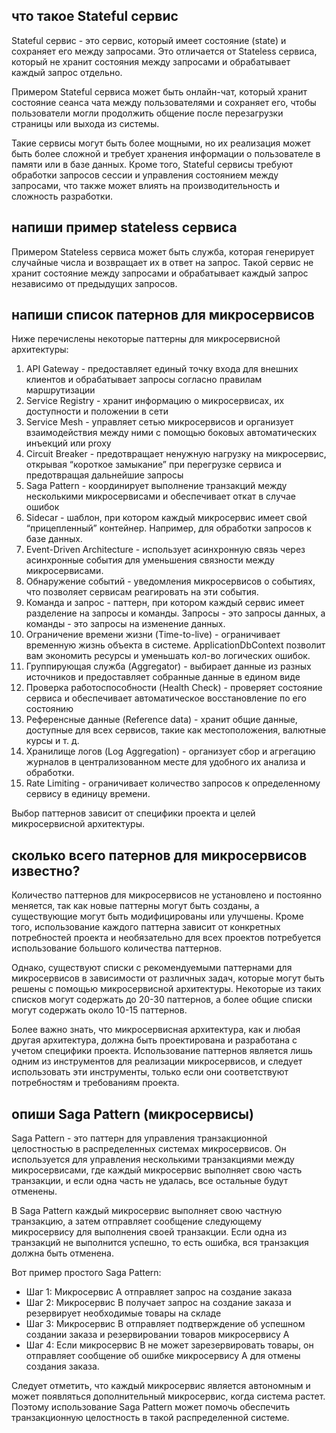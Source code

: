 ## что такое Stateful сервис

Stateful сервис - это сервис, который имеет состояние (state) и сохраняет его между запросами. Это отличается от Stateless сервиса, который не хранит состояния между запросами и обрабатывает каждый запрос отдельно.

Примером Stateful сервиса может быть онлайн-чат, который хранит состояние сеанса чата между пользователями и сохраняет его, чтобы пользователи могли продолжить общение после перезагрузки страницы или выхода из системы.

Такие сервисы могут быть более мощными, но их реализация может быть более сложной и требует хранения информации о пользователе в памяти или в базе данных. Кроме того, Stateful сервисы требуют обработки запросов сессии и управления состоянием между запросами, что также может влиять на производительность и сложность разработки.

## напиши пример stateless сервиса

Примером Stateless сервиса может быть служба, которая генерирует случайные числа и возвращает их в ответ на запрос. Такой сервис не хранит состояние между запросами и обрабатывает каждый запрос независимо от предыдущих запросов.

## напиши список патернов для микросервисов 

Ниже перечислены некоторые паттерны для микросервисной архитектуры:

1. API Gateway - предоставляет единый точку входа для внешних клиентов и обрабатывает запросы согласно правилам маршрутизации
2. Service Registry - хранит информацию о микросервисах, их доступности и положении в сети
3. Service Mesh - управляет сетью микросервисов и организует взаимодействия между ними с помощью боковых автоматических инъекций или proxy
4. Circuit Breaker - предотвращает ненужную нагрузку на микросервис, открывая “короткое замыкание” при перегрузке сервиса и предотвращая дальнейшие запросы
5. Saga Pattern - координирует выполнение транзакций между несколькими микросервисами и обеспечивает откат в случае ошибок
6. Sidecar - шаблон, при котором каждый микросервис имеет свой “прицепленный” контейнер. Например, для обработки запросов к базе данных.
7. Event-Driven Architecture - использует асинхронную связь через асинхронные события для уменьшения связности между микросервисами.
8. Обнаружение событий - уведомления микросервисов о событиях, что позволяет сервисам реагировать на эти события.
9. Команда и запрос - паттерн, при котором каждый сервис имеет разделение на запросы и команды. Запросы - это запросы данных, а команды - это запросы на изменение данных.
10. Ограничение времени жизни (Time-to-live) - ограничивает временную жизнь объекта в системе. ApplicationDbContext позволит вам экономить ресурсы и уменьшать кол-во логических ошибок.
11. Группирующая служба (Aggregator) - выбирает данные из разных источников и предоставляет собранные данные в едином виде
12. Проверка работоспособности (Health Check) - проверяет состояние сервиса и обеспечивает автоматическое восстановление по его состоянию
13. Референсные данные (Reference data) - хранит общие данные, доступные для всех сервисов, такие как местоположения, валютные курсы и т. д.
14. Хранилище логов (Log Aggregation) - организует сбор и агрегацию журналов в централизованном месте для удобного их анализа и обработки.
15. Rate Limiting - ограничивает количество запросов к определенному сервису в единицу времени.

Выбор паттернов зависит от специфики проекта и целей микросервисной архитектуры.

## сколько всего патернов для микросервисов известно?

Количество паттернов для микросервисов не установлено и постоянно меняется, так как новые паттерны могут быть созданы, а существующие могут быть модифицированы или улучшены. Кроме того, использование каждого паттерна зависит от конкретных потребностей проекта и необязательно для всех проектов потребуется использование большого количества паттернов.

Однако, существуют списки с рекомендуемыми паттернами для микросервисов в зависимости от различных задач, которые могут быть решены с помощью микросервисной архитектуры. Некоторые из таких списков могут содержать до 20-30 паттернов, а более общие списки могут содержать около 10-15 паттернов.

Более важно знать, что микросервисная архитектура, как и любая другая архитектура, должна быть проектирована и разработана с учетом специфики проекта. Использование паттернов является лишь одним из инструментов для реализации микросервисов, и следует использовать эти инструменты, только если они соответствуют потребностям и требованиям проекта.

## опиши Saga Pattern (микросервисы)

Saga Pattern - это паттерн для управления транзакционной целостностью в распределенных системах микросервисов. Он используется для управления несколькими транзакциями между микросервисами, где каждый микросервис выполняет свою часть транзакции, и если одна часть не удалась, все остальные будут отменены.

В Saga Pattern каждый микросервис выполняет свою частную транзакцию, а затем отправляет сообщение следующему микросервису для выполнения своей транзакции. Если одна из транзакций не выполнится успешно, то есть ошибка, вся транзакция должна быть отменена.

Вот пример простого Saga Pattern:

- Шаг 1: Микросервис A отправляет запрос на создание заказа
- Шаг 2: Микросервис B получает запрос на создание заказа и резервирует необходимые товары на складе
- Шаг 3: Микросервис B отправляет подтверждение об успешном создании заказа и резервировании товаров микросервису A
- Шаг 4: Если микросервис B не может зарезервировать товары, он отправляет сообщение об ошибке микросервису A для отмены создания заказа.

Следует отметить, что каждый микросервис является автономным и может появляться дополнительный микросервис, когда система растет. Поэтому использование Saga Pattern может помочь обеспечить транзакционную целостность в такой распределенной системе.